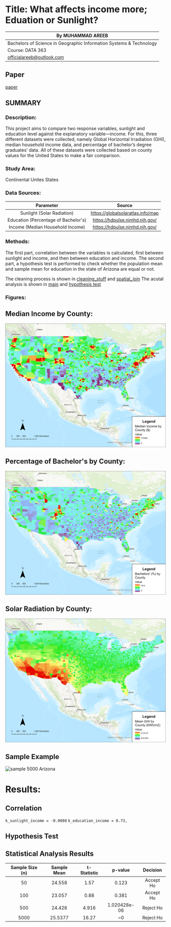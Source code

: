 # Title: What affects income more; Eduation or Sunlight?

| By MUHAMMAD AREEB|
|---------------------------------------------------------------------------------|
| Bachelors of Science in Geographic Information Systems & Technology |
| Course: DATA 363 |
| [officialareeb@outlook.com](mailto:officialareeb@outlook.com) |

## Paper
[paper](./What%20affects%20income%20more%20-%20Final%20Report%20(1).pdf)

## SUMMARY
### Description:

This project aims to compare two response variables, sunlight and education level against the explanatory variable—income. For this, three different datasets were collected, namely Global Horizontal Irradiation (GHI), median household income data, and percentage of bachelor’s degree graduates’ data. All of these datasets were collected based on county values for the United States to make a fair comparison.  

### Study Area: 
Continental Unites States

### Data Sources:
| Parameter | Source |
|:---------------:|:-----------:|
| Sunlight (Solar Radiation) | https://globalsolaratlas.info/map |
| Education (Percentage of Bachelor's) | https://hdpulse.nimhd.nih.gov/ |
| Income (Median Household Income) | https://hdpulse.nimhd.nih.gov/ |

### Methods:
The first part, correlation between the variables is calculated, first between sunlight and income, and then between education and income.
The second part, a hypothesis test is performed to check whether the population mean and sample mean for education in the state of Arizona are equal or not.

The cleaning process is shown in [cleaning_stuff](./clean.ipynb) and [spatial_join](./spatial_join.ipynb)
The acutal analysis is shown in [main](./county_analysis) and [hypothesis test](./t_test.r)

### Figures:

## Median Income by County:
![income by county](./Median%20Income%20by%20County.png)

## Percentage of Bachelor's by County:
![education by county](./Percentage%20of%20Bachelor's%20by%20County.png)

## Solar Radiation by County:
![sublight by county](./Solar%20Radiation%20by%20County.png)

## Sample Example
![sample 5000 Arizona](./Random%20Samples%205000.png)

# Results:

## Correlation
`k_sunlight_income = -0.0008`
`k_education_income = 0.73,` 

## Hypothesis Test
## Statistical Analysis Results

| Sample Size (n) | Sample Mean | t-Statistic | p-value | Decision |
|:---------------:|:-----------:|:-----------:|:-------:|:--------:|
| 50 | 24.558 | 1.57 | 0.123 | Accept Ho |
| 100 | 23.057 | 0.88 | 0.381 | Accept Ho |
| 500 | 24.426 | 4.916 | 1.020428e-06 | Reject Ho |
| 5000 | 25.5377 | 16.27 | ~0 | Reject Ho |
